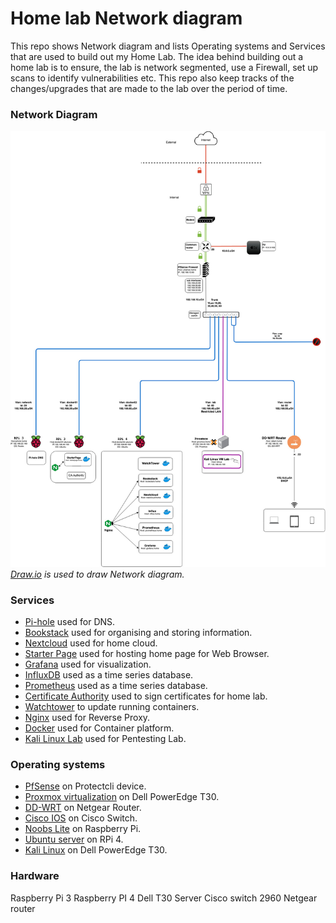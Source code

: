 # Home lab Network diagram
This repo shows Network diagram and lists Operating systems and Services that are used to build out my Home Lab. The idea behind building out a home lab is to ensure, the lab is network segmented, use a Firewall, set up scans to identify vulnerabilities etc. This repo also keep tracks of the changes/upgrades that are made to the lab over the period of time.

### Network Diagram
![alt text](images/Home_Lab.jpg)
*[Draw.io](https://app.diagrams.net/) is used to draw Network diagram.*

### Services
- [Pi-hole](https://pi-hole.net/) used for DNS.
- [Bookstack](https://www.bookstackapp.com/) used for organising and storing information.
- [Nextcloud](https://nextcloud.com/) used for home cloud.
- [Starter Page](https://github.com/scurtyhub/startpage) used for hosting home page for Web Browser.
- [Grafana](https://grafana.com/) used for visualization.
- [InfluxDB](https://www.influxdata.com/) used as a time series database.
- [Prometheus](https://prometheus.io/) used as a time series database.
- [Certificate Authority](https://www.openssl.org/) used to sign certificates for home lab.
- [Watchtower](https://github.com/containrrr/watchtower) to update running containers.
- [Nginx](https://www.nginx.com/) used for Reverse Proxy.
- [Docker](https://www.docker.com/) used for Container platform.
- [Kali Linux Lab](https://www.kali.org/) used for Pentesting Lab.

### Operating systems
- [PfSense](https://www.pfsense.org/) on Protectcli device.
- [Proxmox virtualization](https://www.proxmox.com/) on Dell PowerEdge T30.
- [DD-WRT](http://www.dd-wrt.com/) on Netgear Router.
- [Cisco IOS](https://www.cisco.com/c/en/us/products/ios-nx-os-software/index.html) on Cisco Switch.
- [Noobs Lite](https://www.raspberrypi.org/downloads/noobs/) on Raspberry Pi.
- [Ubuntu server](https://ubuntu.com/download/server) on RPi 4.
- [Kali Linux](https://www.kali.org/) on Dell PowerEdge T30.

### Hardware
Raspberry Pi 3
Raspberry PI 4
Dell T30 Server
Cisco switch 2960
Netgear router
